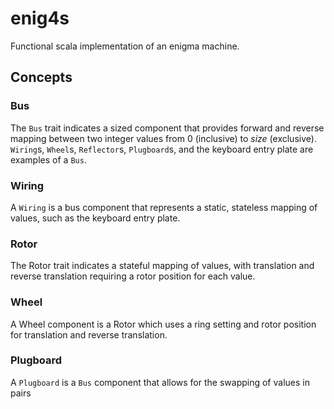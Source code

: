 # enig4s
Functional scala implementation of an enigma machine.

 ## Concepts

### Bus

The `Bus` trait indicates a sized component that provides forward and reverse mapping
between two integer values from 0 (inclusive) to _size_ (exclusive). `Wiring`s, `Wheel`s,
`Reflector`s, `Plugboard`s, and the keyboard entry plate are examples of a `Bus`.

### Wiring

A `Wiring` is a bus component that represents a static, stateless mapping of values,
such as the keyboard entry plate.

### Rotor
The Rotor trait indicates a stateful mapping of values, with translation
and reverse translation requiring a rotor position for each value.
### Wheel
A Wheel component is a Rotor which uses a ring setting and rotor position
for translation and reverse translation.

### Plugboard
A `Plugboard` is a `Bus` component that allows for the swapping of values
in pairs
